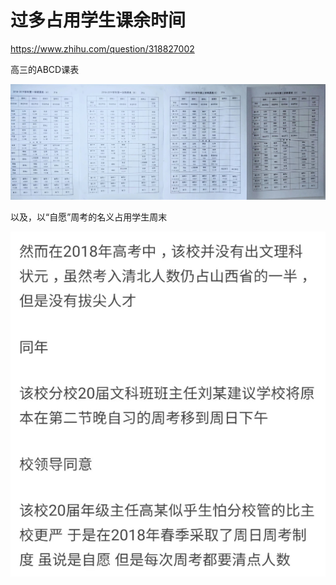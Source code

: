 # 过多占用学生课余时间

<https://www.zhihu.com/question/318827002>

高三的ABCD课表

![课程表](img/3c50e1b582eb87cc.jpg)

以及，以“自愿”周考的名义占用学生周末

![](img/1555337817117.jpeg)

